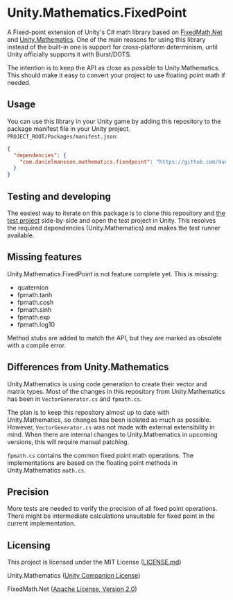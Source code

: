 # Unity.Mathematics.FixedPoint

A Fixed-point extension of Unity's C# math library based on [FixedMath.Net](https://github.com/asik/FixedMath.Net) and [Unity.Mathematics](https://github.com/Unity-Technologies/Unity.Mathematics). One of the main reasons for using this library instead of the built-in one is support for cross-platform determinism, until Unity officially supports it with Burst/DOTS. 

The intention is to keep the API as close as possible to Unity.Mathematics. This should make it easy to convert your project to use floating point math if needed.

## Usage

You can use this library in your Unity game by adding this repository to the package manifest file in your Unity project. `PROJECT_ROOT/Packages/manifest.json`:

```json
{
  "dependencies": {
    "com.danielmansson.mathematics.fixedpoint": "https://github.com/danielmansson/Unity.Mathematics.FixedPoint.git"
  }
}
```

## Testing and developing

The easiest way to iterate on this package is to clone this repository and [the test project](https://github.com/danielmansson/Unity.Mathematics.FixedPoint.TestProject) side-by-side and open the test project in Unity. This resolves the required dependencies (Unity.Mathematics) and makes the test runner available.

## Missing features

Unity.Mathematics.FixedPoint is not feature complete yet. This is missing:

- quaternion
- fpmath.tanh
- fpmath.cosh
- fpmath.sinh
- fpmath.exp
- fpmath.log10

Method stubs are added to match the API, but they are marked as obsolete with a compile error.

## Differences from Unity.Mathematics

Unity.Mathematics is using code generation to create their vector and matrix types. Most of the changes in this repository from Unity.Mathematics has been in `VectorGenerator.cs` and `fpmath.cs`.

The plan is to keep this repository almost up to date with Unity.Mathematics, so changes has been isolated as much as possible. However, `VectorGenerator.cs` was not made with external extensibility in mind. When there are internal changes to Unity.Mathematics in upcoming versions, this will require manual patching.

`fpmath.cs` contains the common fixed point math operations. The implementations are based on the floating point methods in Unity.Mathematics `math.cs`.

## Precision

More tests are needed to verify the precision of all fixed point operations. There might be intermediate calculations unsuitable for fixed point in the current implementation.

## Licensing

This project is licensed under the MIT License ([LICENSE.md](LICENSE.md))

Unity.Mathematics ([Unity Companion License](https://github.com/Unity-Technologies/Unity.Mathematics/blob/master/LICENSE.md))

FixedMath.Net ([Apache License, Version 2.0](Unity.Mathematics.FixedPoint/fp/LICENSE.txt))

